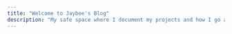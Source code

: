 ```yaml
---
title: "Welcome to Jaybee's Blog"
description: "My safe space where I document my projects and how I go about building them"
---
```

